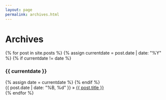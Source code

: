 ```yaml
---
layout: page
permalink: archives.html
---
```


# Archives

<section id="archive">
{% for post in site.posts %}
  {% assign currentdate = post.date | date: "%Y" %}
  {% if currentdate != date %}
    <h3 id="y{{currentdate}}">{{ currentdate }}</h3>
    {% assign date = currentdate %} 
  {% endif %}
  <ul style="margin: 0; padding: 0; list-style: none;">
    <li>{{ post.date | date: "%B, %d" }} » <a href="{{ post.url }}">{{ post.title }}</a></li>
  </ul>
{% endfor %}
</section>